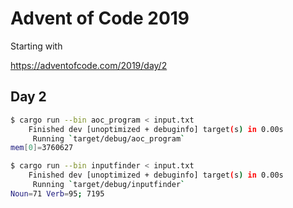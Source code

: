 # Advent of Code 2019

Starting with 

https://adventofcode.com/2019/day/2

## Day 2

```bash
$ cargo run --bin aoc_program < input.txt
    Finished dev [unoptimized + debuginfo] target(s) in 0.00s
     Running `target/debug/aoc_program`
mem[0]=3760627
```

```bash
$ cargo run --bin inputfinder < input.txt
    Finished dev [unoptimized + debuginfo] target(s) in 0.00s
     Running `target/debug/inputfinder`
Noun=71 Verb=95; 7195
```